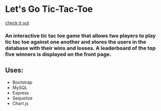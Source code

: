 # Let's Go Tic-Tac-Toe
[check it out](https://fast-everglades-95397.herokuapp.com/)

### An interactive tic tac toe game that allows two players to play tic tac toe against one another and stores the users in the database with their wins and losses.  A leaderboard of the top five winners is displayed on the front page.  

## Uses:
* Bootstrap
* MySQL 
* Express
* Sequelize
* Chart.js

